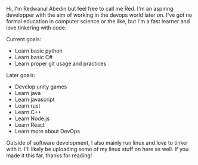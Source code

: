 Hi, I'm Redwanul Abedin but feel free to call me Red.
I'm an aspiring developper with the aim of working in the devops world later on.
I've got no formal education in computer science or the like, but I'm a fast learner and love tinkering with code.

Current goals:
  - Learn basic python
  - Learn basic C#
  - Learn proper git usage and practices
  
Later goals:
  - Develop unity games
  - Learn java
  - Learn javascript
  - Learn rust
  - Learn C++
  - Learn Node.js
  - Learn React
  - Learn more about DevOps
  
Outside of software development, I also mainly run linux and love to tinker with it. I'll likely be uploading some of my linux stuff on here as well.
If you made it this far, thanks for reading!
